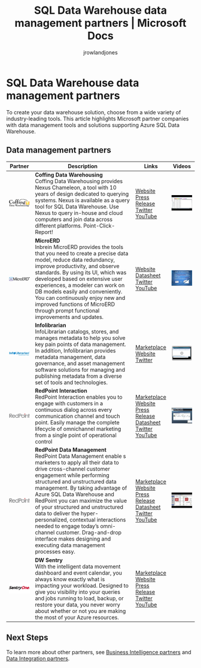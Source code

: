 ﻿---
title: SQL Data Warehouse data management partners | Microsoft Docs
description: Lists of third-party data management partners with solutions that support SQL Data Warehouse.
services: sql-data-warehouse
author: jrowlandjones
manager: craigg-msft
ms.service: sql-data-warehouse
ms.topic: conceptual
ms.component: consume
ms.date: 04/17/2018
ms.author: jrj
ms.reviewer: igorstan
---

# SQL Data Warehouse data management partners
To create your data warehouse solution, choose from a wide variety of industry-leading tools. This article highlights Microsoft partner companies with data management tools and solutions supporting Azure SQL Data Warehouse.

## Data management partners
| Partner | Description | Links | Videos |
| --- | --- | --- | --- |
| ![Coffing Data Warehousing][1] |**Coffing Data Warehousing**<br>Coffing Data Warehousing provides Nexus Chameleon, a tool with 10 years of design dedicated to querying systems. Nexus is available as a query tool for SQL Data Warehouse. Use Nexus to query in-house and cloud computers and join data across different platforms. Point-Click-Report! |[Website][coffing_website]<br>[Press Release][coffing_press]<br>[Twitter][coffing_twitter]<br>[YouTube][coffing_youtube] |[![coffing video](./media/sql-data-warehouse-partner-data-management/coffing_video.jpg)](https://www.youtube.com/watch?v=N5GSxBEySFc) |
| ![Inbrein][2] |**MicroERD**<br>Inbrein MicroERD provides the tools that you need to create a precise data model, reduce data redundancy, improve productivity, and observe standards. By using its UI, which was developed based on extensive user experiences, a modeler can work on DB models easily and conveniently. You can continuously enjoy new and improved functions of MicroERD through prompt functional improvements and updates. |[Website][inbrein_website]<br>[Datasheet][inbrein_datasheet]<br>[Twitter][inbrein_twitter]<br>[YouTube][inbrein_youtube] |[![inbrein video](./media/sql-data-warehouse-partner-data-management/inbrein_video.jpg)](https://www.youtube.com/watch?v=IGHSAk4bxdE) |
| ![Infolibrarian][3] |**Infolibrarian**<br>InfoLibrarian catalogs, stores, and manages metadata to help you solve key pain points of data management. In addition, Infolibrarian provides metadata management, data governance, and asset management software solutions for managing and publishing metadata from a diverse set of tools and technologies. |[Marketplace][infolibrarian_marketplace]<br>[Website][infolibrarian_website]<br>[Twitter][infolibrarian_twitter] |[![infolibrarian video](./media/sql-data-warehouse-partner-data-management/infolibrarian_video.png)](http://www.infolibcorp.com/metadata-management-videos/vdbplayer.swf?volume=100&url=video/infolibrarian-azure-provisioning.mp4) |
| ![Redpoint Global][4] |**RedPoint Interaction**<br>RedPoint Interaction enables you to engage with customers in a continuous dialog across every communication channel and touch point. Easily manage the complete lifecycle of omnichannel marketing from a single point of operational control |[Marketplace][redpoint_it_marketplace]<br>[Website][redpoint_it_website]<br>[Press Release][redpoint_press]<br>[Datasheet][redpoint_it_datasheet]<br>[Twitter][redpoint_twitter]<br>[YouTube][redpoint_youtube] |[![redpoint dm video](./media/sql-data-warehouse-partner-data-management/redpoint_it_video.jpg)](https://vimeo.com/103715582) |
| ![Redpoint Global][4] |**RedPoint Data Management**<br>RedPoint Data Management enable s marketers to apply all their data to drive cross-channel customer engagement while performing structured and unstructured data management. By taking advantage of Azure SQL Data Warehouse and RedPoint you can maximize the value of your structured and unstructured data to deliver the hyper-personalized, contextual interactions needed to engage today’s omni-channel customer. Drag-and-drop interface makes designing and executing data management processes easy. |[Marketplace][redpoint_dm_marketplace]<br>[Website][redpoint_dm_website]<br>[Press Release][redpoint_press]<br>[Datasheet][redpoint_dm_datasheet]<br>[Twitter][redpoint_twitter]<br>[YouTube][redpoint_youtube] |[![redpoint dm video](./media/sql-data-warehouse-partner-data-management/redpoint_dm_video.jpg)](https://www.youtube.com/watch?v=o3DtXRpiEg0) |
| ![Sentry One][5] |**DW Sentry**<br>With the intelligent data movement dashboard and event calendar, you always know exactly what is impacting your workload. Designed to give you visibility into your queries and jobs running to load, backup, or restore your data, you never worry about whether or not you are making the most of your Azure resources. |[Marketplace][sql_sentry_marketplace]<br>[Website][sql_sentry_website]<br>[Press Release][sql_sentry_press]<br>[Twitter][sql_sentry_twitter]<br>[YouTube][sql_sentry_youtube] | |

## Next Steps
To learn more about other partners, see [Business Intelligence partners][bi_partners] and [Data Integration partners][di_partners].

<!--Image references-->
[1]: ./media/sql-data-warehouse-partner-data-management/coffing_data_warehousing_logo.png
[2]: ./media/sql-data-warehouse-partner-data-management/inbrein_logo.png
[3]: ./media/sql-data-warehouse-partner-data-management/infolibrarian_logo.png
[4]: ./media/sql-data-warehouse-partner-data-management/redpoint_global_logo.png
[5]: ./media/sql-data-warehouse-partner-data-management/sql_sentry_logo.png

<!--Article links-->
[bi_partners]: ./sql-data-warehouse-partner-business-intelligence.md
[dm_partners]: ./sql-data-warehouse-partner-data-management.md
[di_partners]: ./sql-data-warehouse-partner-data-integration.md

<!--Website links -->
[coffing_website]:http://www.coffingdw.com/software/nexus/
[inbrein_website]:http://microerd.com/
[infolibrarian_website]:http://www.infolibcorp.com/metadata-management/software-tools
[redpoint_it_website]:http://www.redpoint.net/products/customer-interaction-management/
[redpoint_dm_website]:http://www.redpoint.net/products/data-management-solutions/
[sql_sentry_website]:https://sentryone.com/platform/azure-sql-dw-performance-monitoring/

<!--ebook Links-->

<!--Datasheet Links-->
<!--[coffing_datasheet]:-->
[inbrein_datasheet]:http://microerd.com/images/MicroERD_Manual/MicroERD_Manual.pdf
<!--[infolibrarian_datasheet]:-->
[redpoint_it_datasheet]:http://www.redpoint.net/wp-content/uploads/2016/06/RedPoint-Interaction-FS-wordle-8.5x11-RPIUS0815-07-PRINT.pdf
[redpoint_dm_datasheet]:http://www.redpoint.net/wp-content/uploads/2014/09/RedPoint-Data-Management-FS-V2-wordle-8.5x11-0216-WEB.pdf
<!--[sql_sentry_datasheet]:-->

<!--Marketplace Links -->
<!--[coffing_marketplace]:https://azure.microsoft.com/marketplace/partners/nexus/nexus-chameleon-9/-->
<!--[inbrein_marketplace]:-->
[infolibrarian_marketplace]:https://azure.microsoft.com/marketplace/partners/infolibrarian/infolibrarian-metadata-management-server/
[redpoint_it_marketplace]:https://azure.microsoft.com/marketplace/partners/redpoint-global/redpoint-interaction/
[redpoint_dm_marketplace]:https://azure.microsoft.com/marketplace/partners/redpoint-global/redpoint-rpdm/ 
[sql_sentry_marketplace]:https://www.sentryone.com/products/sentryone-platform/dw-sentry/azure-sql-data-warehouse-monitoring

<!--Press links-->
[coffing_press]:http://www.coffingdw.com/press-release-nexus-tuned-for-azure-sql-data-warehouse/
<!--[inbrein_press]:-->
<!--[infolibrarian_press]:-->
[redpoint_press]:http://www.redpoint.net/press/redpoint-global-announces-support-for-microsoft-azure-sql-data-warehouse-microsoft-azure-data-lake-service/
[sql_sentry_press]:https://www.sentryone.com/sentryone-v-11.2-offers-new-insights-and-powerful-automation


<!--YouTube links-->
[coffing_youtube]:https://www.youtube.com/channel/UC8o1zhc9tNp9ve6vDn34tkw
[inbrein_youtube]:https://www.youtube.com/channel/UCHTYjFFaTpo6bPAtuxgdZig
<!--[infolibrarian_youtube]:-->
[redpoint_youtube]:https://www.youtube.com/user/RedPointGlobal
[sql_sentry_youtube]:https://www.youtube.com/user/SQLSentry

<!--Twitter links-->
[coffing_twitter]:https://twitter.com/CoffingDW
[inbrein_twitter]:https://twitter.com/microerd
[infolibrarian_twitter]:https://twitter.com/InfoLibCorp
[redpoint_twitter]:https://twitter.com/RedPointGlobal
[sql_sentry_twitter]:https://twitter.com/SQLSentry

<!--Video links-->
